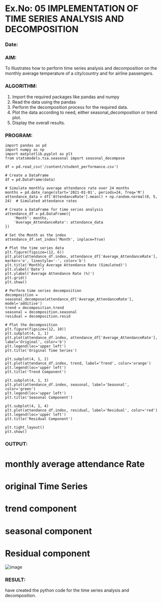 # Ex.No: 05  IMPLEMENTATION OF TIME SERIES ANALYSIS AND DECOMPOSITION
### Date: 


### AIM:
To Illustrates how to perform time series analysis and decomposition on the monthly average temperature of a city/country and for airline passengers.

### ALGORITHM:
1. Import the required packages like pandas and numpy
2. Read the data using the pandas
3. Perform the decomposition process for the required data.
4. Plot the data according to need, either seasonal_decomposition or trend plot.
5. Display the overall results.

### PROGRAM:
```
import pandas as pd
import numpy as np
import matplotlib.pyplot as plt
from statsmodels.tsa.seasonal import seasonal_decompose

df = pd.read_csv('/content/student_performance.csv')

# Create a DataFrame
df = pd.DataFrame(data)

# Simulate monthly average attendance rate over 24 months
months = pd.date_range(start='2021-01-01', periods=24, freq='M')
attendance_data = df['AttendanceRate'].mean() + np.random.normal(0, 5, 24)  # Simulated attendance rates

# Create a DataFrame for time series analysis
attendance_df = pd.DataFrame({
    'Month': months,
    'Average_AttendanceRate': attendance_data
})

# Set the Month as the index
attendance_df.set_index('Month', inplace=True)

# Plot the time series data
plt.figure(figsize=(12, 6))
plt.plot(attendance_df.index, attendance_df['Average_AttendanceRate'], marker='o', linestyle='-', color='b')
plt.title('Monthly Average Attendance Rate (Simulated)')
plt.xlabel('Date')
plt.ylabel('Average Attendance Rate (%)')
plt.grid()
plt.show()

# Perform time series decomposition
decomposition = seasonal_decompose(attendance_df['Average_AttendanceRate'], model='additive')
trend = decomposition.trend
seasonal = decomposition.seasonal
residual = decomposition.resid

# Plot the decomposition
plt.figure(figsize=(12, 10))
plt.subplot(4, 1, 1)
plt.plot(attendance_df.index, attendance_df['Average_AttendanceRate'], label='Original', color='b')
plt.legend(loc='upper left')
plt.title('Original Time Series')

plt.subplot(4, 1, 2)
plt.plot(attendance_df.index, trend, label='Trend', color='orange')
plt.legend(loc='upper left')
plt.title('Trend Component')

plt.subplot(4, 1, 3)
plt.plot(attendance_df.index, seasonal, label='Seasonal', color='green')
plt.legend(loc='upper left')
plt.title('Seasonal Component')

plt.subplot(4, 1, 4)
plt.plot(attendance_df.index, residual, label='Residual', color='red')
plt.legend(loc='upper left')
plt.title('Residual Component')

plt.tight_layout()
plt.show()
```
















### OUTPUT:
# monthly average attendance Rate
# original Time Series
# trend component 
# seasonal component
# Residual component
![image](https://github.com/user-attachments/assets/ee5d5664-865a-4da3-b831-ba1e8c5916e8)



### RESULT:
 have created the python code for the time series analysis and decomposition.
